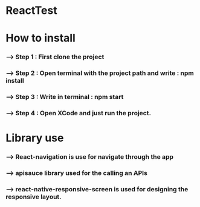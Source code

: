 # ReactTest

# How to install
### --> Step 1 : First clone the project
### --> Step 2 : Open terminal with the project path and write : npm install
### --> Step 3 : Write in terminal : npm start
### --> Step 4 : Open XCode and just run the project.

# Library use
### --> React-navigation is use for navigate through the app
### --> apisauce library used for the calling an APIs
### --> react-native-responsive-screen is used for designing the responsive layout.